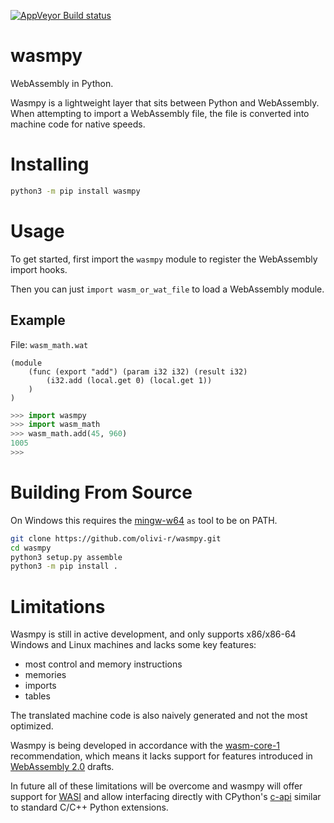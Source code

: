 [![AppVeyor Build status](https://ci.appveyor.com/api/projects/status/6jo7yag38m5ilv6h?svg=true)](https://ci.appveyor.com/project/olivi-r/wasmpy)

# wasmpy
WebAssembly in Python.

Wasmpy is a lightweight layer that sits between Python and WebAssembly. When attempting to import a WebAssembly file, the file is converted into machine code for native speeds.

# Installing
```sh
python3 -m pip install wasmpy
```

# Usage
To get started, first import the `wasmpy` module to register the WebAssembly import hooks.

Then you can just `import wasm_or_wat_file` to load a WebAssembly module.

## Example
File: `wasm_math.wat`
```webassembly
(module
    (func (export "add") (param i32 i32) (result i32)
        (i32.add (local.get 0) (local.get 1))
    )
)
```
```python
>>> import wasmpy
>>> import wasm_math
>>> wasm_math.add(45, 960)
1005
>>>
```

# Building From Source
On Windows this requires the [mingw-w64](https://www.mingw-w64.org/downloads/) `as` tool to be on PATH.
```sh
git clone https://github.com/olivi-r/wasmpy.git
cd wasmpy
python3 setup.py assemble
python3 -m pip install .
```

# Limitations
Wasmpy is still in active development, and only supports x86/x86-64 Windows and Linux machines and lacks some key features:
- most control and memory instructions
- memories
- imports
- tables

The translated machine code is also naively generated and not the most optimized.

Wasmpy is being developed in accordance with the [wasm-core-1](https://w3.org/TR/wasm-core-1) recommendation, which means it lacks support for features introduced in [WebAssembly 2.0](https://webassembly.github.io/spec/core) drafts.

In future all of these limitations will be overcome and wasmpy will offer support for [WASI](https://wasi.dev) and allow interfacing directly with CPython's [c-api](https://docs.python.org/3/c-api) similar to standard C/C++ Python extensions.
